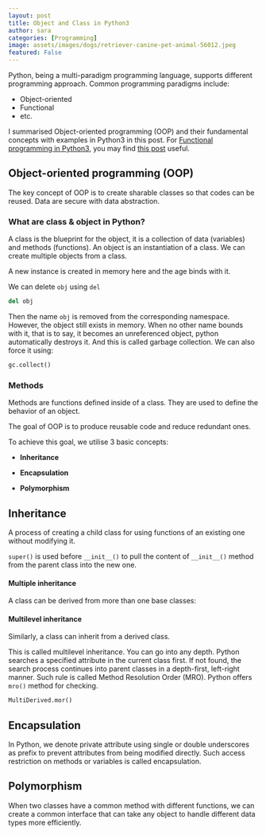```yaml
---
layout: post
title: Object and Class in Python3
author: sara
categories: [Programming]
image: assets/images/dogs/retriever-canine-pet-animal-56012.jpeg
featured: False
---
```


Python, being a multi-paradigm programming language, supports different programming approach. Common programming paradigms include:
* Object-oriented
* Functional
* etc.

I summarised Object-oriented programming (OOP) and their fundamental concepts with examples in Python3 in this post. For [Functional programming in Python3](https://www.kdnuggets.com/2018/02/introduction-functional-programming-python.html), you may find [this post](https://www.kdnuggets.com/2018/02/introduction-functional-programming-python.html) useful.


## Object-oriented programming (OOP)

The key concept of OOP is to create sharable classes so that codes can be reused. Data are secure with data abstraction.

### What are class & object in Python?

A class is the blueprint for the object, it is a collection of data (variables) and methods (functions). An object is an instantiation of a class. We can create multiple objects from a class.

A new instance is created in memory here and the age binds with it.

We can delete `obj` using `del` 


```python
del obj
```

Then the name `obj` is removed from the corresponding namespace. However, the object still exists in memory. When no other name bounds with it, that is to say, it becomes an unreferenced object, python automatically destroys it. And this is called garbage collection. We can also force it using:


```python
gc.collect()
```

### Methods

Methods are functions defined inside of a class. They are used to define the behavior of an object.

The goal of OOP is to produce reusable code and reduce redundant ones.

To achieve this goal, we utilise 3 basic concepts:

* __Inheritance__

* __Encapsulation__

* __Polymorphism__


## Inheritance

A process of creating a child class for using functions of an existing one without modifying it.

`super()` is used before `__init__()` to pull the content of `__init__()` method from the parent class into the new one.

#### Multiple inheritance

A class can be derived from more than one base classes:

#### Multilevel inheritance

Similarly, a class can inherit from a derived class.

This is called multilevel inheritance. You can go into any depth. Python searches a specified attribute in the current class first. If not found, the search process continues into parent classes in a depth-first, left-right manner. Such rule is called Method Resolution Order (MRO). Python offers `mro()` method for checking.


```python
MultiDerived.mor()
```

## Encapsulation

In Python, we denote private attribute using single or double underscores as prefix to prevent attributes from being modified directly. Such access restriction on methods or variables is called encapsulation.


## Polymorphism

When two classes have a common method with different functions, we can create a common interface that can take any object to handle different data types more efficiently.
